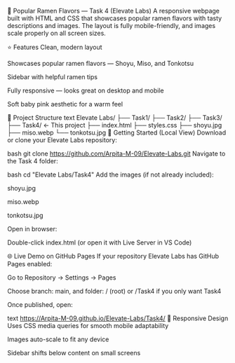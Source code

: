 🍜 Popular Ramen Flavors — Task 4 (Elevate Labs)
A responsive webpage built with HTML and CSS that showcases popular ramen flavors with tasty descriptions and images.
The layout is fully mobile-friendly, and images scale properly on all screen sizes.

⭐ Features
Clean, modern layout

Showcases popular ramen flavors — Shoyu, Miso, and Tonkotsu

Sidebar with helpful ramen tips

Fully responsive — looks great on desktop and mobile

Soft baby pink aesthetic for a warm feel

📂 Project Structure
text
Elevate Labs/
  ├── Task1/
  ├── Task2/
  ├── Task3/
  ├── Task4/   ← This project
       ├── index.html
       ├── styles.css
       ├── shoyu.jpg
       ├── miso.webp
       └── tonkotsu.jpg
🚀 Getting Started (Local View)
Download or clone your Elevate Labs repository:

bash
git clone https://github.com/Arpita-M-09/Elevate-Labs.git
Navigate to the Task 4 folder:

bash
cd "Elevate Labs/Task4"
Add the images (if not already included):

shoyu.jpg

miso.webp

tonkotsu.jpg

Open in browser:

Double-click index.html
(or open it with Live Server in VS Code)

🌐 Live Demo on GitHub Pages
If your repository Elevate Labs has GitHub Pages enabled:

Go to Repository → Settings → Pages

Choose branch: main, and folder: / (root) or /Task4 if you only want Task4

Once published, open:

text
https://Arpita-M-09.github.io/Elevate-Labs/Task4/
📱 Responsive Design
Uses CSS media queries for smooth mobile adaptability

Images auto-scale to fit any device

Sidebar shifts below content on small screens
